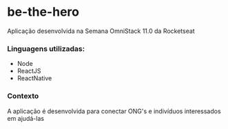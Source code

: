 # be-the-hero
Aplicação desenvolvida na Semana OmniStack 11.0 da Rocketseat

### Linguagens utilizadas:
- Node
- ReactJS
- ReactNative

### Contexto
A aplicação é desenvolvida para conectar ONG's e indivíduos interessados em ajudá-las
